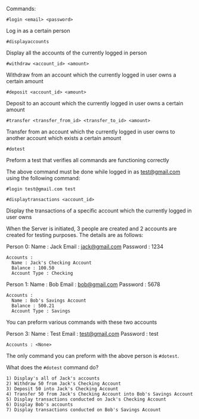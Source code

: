 Commands:

  `#login <email> <password>`
  
  Log in as a certain person
  
  `#displayaccounts`
  
  Display all the accounts of the currently logged in person
  
  `#withdraw <account_id> <amount>`
  
  Withdraw from an account which the currently logged in user owns a certain amount
  
  `#deposit <account_id> <amount>`
  
  Deposit to an account which the currently logged in user owns a certain amount
  
  `#transfer <transfer_from_id> <transfer_to_id> <amount>`
  
  Transfer from an account which the currently logged in user owns to another account which exists a certain amount
  
  `#dotest`
  
  Preform a test that verifies all commands are functioning correctly
  
  The above command must be done while logged in as test@gmail.com using the following command:
  
  `#login test@gmail.com test`
  
  `#displaytransactions <account_id>`
  
  Display the transactions of a specific account which the currently logged in user owns
  
  When the Server is initiated, 3 people are created and 2 accounts are created for testing purposes. The details are as    follows:
  
  Person 0:
    Name : Jack
    Email : jack@gmail.com
    Password : 1234
    
    Accounts :
      Name : Jack's Checking Account
      Balance : 100.50
      Account Type : Checking
  Person 1:
    Name : Bob
    Email : bob@gmail.com
    Password : 5678
    
    Accounts :
      Name : Bob's Savings Account
      Balance : 500.21
      Account Type : Savings
      
  You can preform various commands with these two accounts
  
  Person 3:
    Name : Test
    Email : test@gmail.com
    Password : test
    
    Accounts : <None>
    
  The only command you can preform with the above person is `#dotest`.
  
  What does the `#dotest` command do?
  
    1) Display's all of Jack's accounts
    2) Withdraw 50 from Jack's Checking Account
    3) Deposit 50 into Jack's Checking Account
    4) Transfer 50 from Jack's Checking Account into Bob's Savings Account
    5) Display transactions conducted on Jack's Checking Account
    6) Display Bob's accounts
    7) Display transactions conducted on Bob's Savings Account
